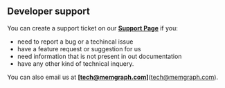 ## Developer support

You can create a support ticket on our **[Support Page](https://airtable.com/shrcmWpvn74kudboV)** if you:
* need to report a bug or a techincal issue
* have a feature request or suggestion for us
* need information that is not present in out documentation
* have any other kind of technical inquery.

You can also email us at **[tech@memgraph.com]**(tech@memgraph.com).